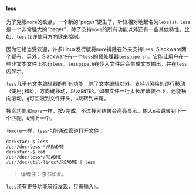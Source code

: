 #### less

为了克服`more`的缺点，一个新的“pager”诞生了，针锋相对地起名为`less(1)`. `less`是一个非常强大的“pager”，除了支持`more`的所有功能以外还有一些其他特性。比如，`less`允许使用方向键来控制。

因为它相当受欢迎，许多Linux发行版将`more`排除在外来支持`less`. Slackware两个都有。另外，Slackware有一个`less`的预处理器`lesspipe.sh`。它能让用户在一些非文本文件上执行`less`。`lesspipe.h`在传入文件后会生成文本输出，并在`less`内显示。

`less`几乎有文本编辑器的所有功能，除了文本编辑以外。支持vi风格的逐行移动（使用`j`和`k`），方向键移动，以及`ENTER`。如果文件一行太长屏幕装不下，还能横向滚动。`g`可回滚到文件开头，`G`跳转到末尾。

搜索功能和`more`一样，按`/`完成，不过搜索结果会高亮显示。输入`n`会跳转到下一个匹配，`N`到上一个。

与`more`一样，`less`也能通过管道打开文件：

```
darkstar:~$ less
/usr/doc/less-*/README
darkstar:~$ cat
/usr/doc/less*/README
/usr/doc/util-linux*/README | less
```

> 译者注：原书如此。

`less`还有更多功能等待发现，只需输入`h`。

